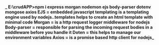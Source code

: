 **_ E:\crudAPP>npm i express morgan nodemon ejs body-parser dotenv mongose axios
EJS = embedded javascript templating is a templating engine used by nodejs..templates helps to create an html template with minimal code
Morgan = is a http request logger middleware for nodejs
Body-parser = responsible for parsing the incoming request bodies in a middleware before you handle it
Doten = this helps to manage our environment variables
Axios = is a promise based http client for nodejs_**
